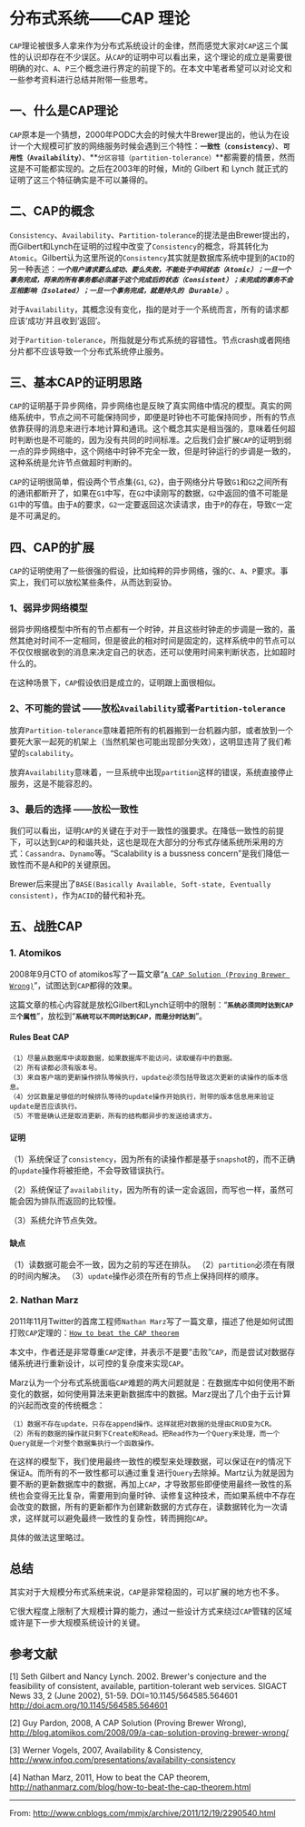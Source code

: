 
分布式系统——CAP 理论
=================

`CAP`理论被很多人拿来作为分布式系统设计的金律，然而感觉大家对`CAP`这三个属性的认识却存在不少误区。从`CAP`的证明中可以看出来，这个理论的成立是需要很明确的对`C`、`A`、`P`三个概念进行界定的前提下的。在本文中笔者希望可以对论文和一些参考资料进行总结并附带一些思考。


## 一、什么是CAP理论

`CAP`原本是一个猜想，2000年PODC大会的时候大牛Brewer提出的，他认为在设计一个大规模可扩放的网络服务时候会遇到三个特性：**`一致性（consistency）`**、**`可用性（Availability）`**、**`分区容错（partition-tolerance）`**都需要的情景，然而这是不可能都实现的。之后在2003年的时候，Mit的 Gilbert 和 Lynch 就正式的证明了这三个特征确实是不可以兼得的。


## 二、CAP的概念

`Consistency`、`Availability`、`Partition-tolerance`的提法是由Brewer提出的，而Gilbert和Lynch在证明的过程中改变了`Consistency`的概念，将其转化为`Atomic`。Gilbert认为这里所说的`Consistency`其实就是数据库系统中提到的`ACID`的另一种表述：_**`一个用户请求要么成功、要么失败，不能处于中间状态（Atomic）；一旦一个事务完成，将来的所有事务都必须基于这个完成后的状态（Consistent）；未完成的事务不会互相影响（Isolated）；一旦一个事务完成，就是持久的（Durable）`**_。

对于`Availability`，其概念没有变化，指的是对于一个系统而言，所有的请求都应该‘成功’并且收到‘返回’。

对于`Partition-tolerance`，所指就是分布式系统的容错性。节点crash或者网络分片都不应该导致一个分布式系统停止服务。


## 三、基本CAP的证明思路

`CAP`的证明基于异步网络，异步网络也是反映了真实网络中情况的模型。真实的网络系统中，节点之间不可能保持同步，即便是时钟也不可能保持同步，所有的节点依靠获得的消息来进行本地计算和通讯。这个概念其实是相当强的，意味着任何超时判断也是不可能的，因为没有共同的时间标准。之后我们会扩展`CAP`的证明到弱一点的异步网络中，这个网络中时钟不完全一致，但是时钟运行的步调是一致的，这种系统是允许节点做超时判断的。

`CAP`的证明很简单，假设两个节点集{`G1`, `G2`}，由于网络分片导致`G1`和`G2`之间所有的通讯都断开了，如果在`G1`中写，在`G2`中读刚写的数据，`G2`中返回的值不可能是`G1`中的写值。由于`A`的要求，`G2`一定要返回这次读请求，由于`P`的存在，导致`C`一定是不可满足的。


## 四、CAP的扩展

`CAP`的证明使用了一些很强的假设，比如纯粹的异步网络，强的`C`、`A`、`P`要求。事实上，我们可以放松某些条件，从而达到妥协。

### 1、弱异步网络模型

弱异步网络模型中所有的节点都有一个时钟，并且这些时钟走的步调是一致的，虽然其绝对时间不一定相同，但是彼此的相对时间是固定的，这样系统中的节点可以不仅仅根据收到的消息来决定自己的状态，还可以使用时间来判断状态，比如超时什么的。

在这种场景下，`CAP`假设依旧是成立的，证明跟上面很相似。

### 2、不可能的尝试 ——放松`Availability`或者`Partition-tolerance`

放弃`Partition-tolerance`意味着把所有的机器搬到一台机器内部，或者放到一个要死大家一起死的机架上（当然机架也可能出现部分失效），这明显违背了我们希望的`scalability`。

放弃`Availability`意味着，一旦系统中出现`partition`这样的错误，系统直接停止服务，这是不能容忍的。

### 3、最后的选择 ——放松一致性

我们可以看出，证明`CAP`的关键在于对于一致性的强要求。在降低一致性的前提下，可以达到`CAP`的和谐共处，这也是现在大部分的分布式存储系统所采用的方式：`Cassandra`、`Dynamo`等。“Scalability is a bussness concern”是我们降低一致性而不是A和P的关键原因。

Brewer后来提出了`BASE(Basically Available, Soft-state, Eventually consistent)`，作为`ACID`的替代和补充。


## 五、战胜CAP

### 1. Atomikos

2008年9月CTO of atomikos写了一篇文章“[`A CAP Solution (Proving Brewer Wrong)`](http://blog.atomikos.com/2008/09/a-cap-solution-proving-brewer-wrong/)”，试图达到`CAP`都得的效果。

这篇文章的核心内容就是放松Gilbert和Lynch证明中的限制：“**`系统必须同时达到CAP三个属性`**”，放松到“**`系统可以不同时达到CAP，而是分时达到`**”。

#### Rules Beat CAP

    （1）尽量从数据库中读取数据，如果数据库不能访问，读取缓存中的数据。
    （2）所有读都必须有版本号。
    （3）来自客户端的更新操作排队等候执行，update必须包括导致这次更新的读操作的版本信息。
    （4）分区数量足够低的时候排队等待的update操作开始执行，附带的版本信息用来验证update是否应该执行。
    （5）不管是确认还是取消更新，所有的结构都异步的发送给请求方。

#### 证明

（1）系统保证了`consistency`，因为所有的读操作都是基于`snapsho`t的，而不正确的`update`操作将被拒绝，不会导致错误执行。

（2）系统保证了`availability`，因为所有的读一定会返回，而写也一样，虽然可能会因为排队而返回的比较慢。

（3）系统允许节点失效。

#### 缺点

（1）读数据可能会不一致，因为之前的写还在排队。
（2）`partition`必须在有限的时间内解决。
（3）`update`操作必须在所有的节点上保持同样的顺序。

### 2. Nathan Marz

2011年11月Twitter的首席工程师`Nathan Marz`写了一篇文章，描述了他是如何试图打败`CAP`定理的：[`How to beat the CAP theorem`](http://nathanmarz.com/blog/how-to-beat-the-cap-theorem.html)

本文中，作者还是非常尊重`CAP`定律，并表示不是要“击败”`CAP`，而是尝试对数据存储系统进行重新设计，以可控的复杂度来实现`CAP`。

Marz认为一个分布式系统面临`CAP`难题的两大问题就是：在数据库中如何使用不断变化的数据，如何使用算法来更新数据库中的数据。Marz提出了几个由于云计算的兴起而改变的传统概念：

    （1）数据不存在update，只存在append操作。这样就把对数据的处理由CRUD变为CR。
    （2）所有的数据的操作就只剩下Create和Read。把Read作为一个Query来处理，而一个Query就是一个对整个数据集执行一个函数操作。

在这样的模型下，我们使用最终一致性的模型来处理数据，可以保证在`P`的情况下保证`A`。而所有的不一致性都可以通过重复进行`Query`去除掉。Martz认为就是因为要不断的更新数据库中的数据，再加上`CAP`，才导致那些即便使用最终一致性的系统也会变得无比复杂，需要用到向量时钟、读修复这种技术，而如果系统中不存在会改变的数据，所有的更新都作为创建新数据的方式存在，读数据转化为一次请求，这样就可以避免最终一致性的复杂性，转而拥抱`CAP`。

具体的做法这里略过。


## 总结

其实对于大规模分布式系统来说，`CAP`是非常稳固的，可以扩展的地方也不多。

它很大程度上限制了大规模计算的能力，通过一些设计方式来绕过`CAP`管辖的区域或许是下一步大规模系统设计的关键。


## 参考文献

[1] Seth Gilbert and Nancy Lynch. 2002. Brewer's conjecture and the feasibility of consistent, available, partition-tolerant web services. SIGACT News 33, 2 (June 2002), 51-59. DOI=10.1145/564585.564601 http://doi.acm.org/10.1145/564585.564601

[2] Guy Pardon, 2008, A CAP Solution (Proving Brewer Wrong), http://blog.atomikos.com/2008/09/a-cap-solution-proving-brewer-wrong/

[3] Werner Vogels, 2007, Availability & Consistency, http://www.infoq.com/presentations/availability-consistency

[4] Nathan Marz, 2011, How to beat the CAP theorem, http://nathanmarz.com/blog/how-to-beat-the-cap-theorem.html

---

From: http://www.cnblogs.com/mmjx/archive/2011/12/19/2290540.html
